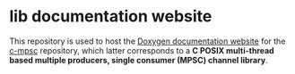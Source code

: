# lib<mpsc> documentation website

This repository is used to host the [Doxygen documentation website](https://BB-301.github.io/c-mpsc-docs) for the [c-mpsc](https://github.com/BB-301/c-mpsc) repository, which latter corresponds to a **C POSIX multi-thread based multiple producers, single consumer (MPSC) channel library**.